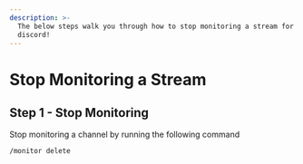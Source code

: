 ```yaml
---
description: >-
  The below steps walk you through how to stop monitoring a stream for your
  discord!
---
```


# Stop Monitoring a Stream

## Step 1 - Stop Monitoring

Stop monitoring a channel by running the following command

```
/monitor delete
```
